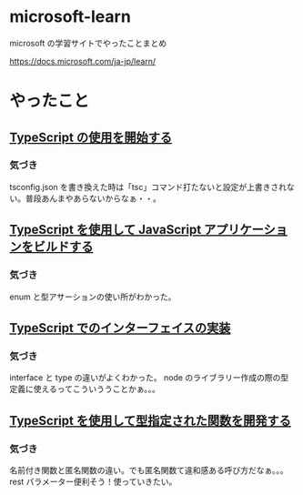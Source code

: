 # microsoft-learn

microsoft の学習サイトでやったことまとめ

https://docs.microsoft.com/ja-jp/learn/

# やったこと

## [TypeScript の使用を開始する](https://docs.microsoft.com/ja-jp/learn/modules/typescript-get-started/)

### 気づき

tsconfig.json を書き換えた時は「tsc」コマンド打たないと設定が上書きされない。普段あんまやあらないからなぁ・・。

## [TypeScript を使用して JavaScript アプリケーションをビルドする](https://docs.microsoft.com/ja-jp/learn/paths/build-javascript-applications-typescript/)

### 気づき

enum と型アサーションの使い所がわかった。

## [TypeScript でのインターフェイスの実装](https://docs.microsoft.com/ja-jp/learn/modules/typescript-implement-interfaces/)

### 気づき

interface と type の違いがよくわかった。
node のライブラリー作成の際の型定義に使えるってこういううことかぁ。。。

## [TypeScript を使用して型指定された関数を開発する](https://docs.microsoft.com/ja-jp/learn/modules/typescript-develop-typed-functions/)

### 気づき

名前付き関数と匿名関数の違い。でも匿名関数て違和感ある呼び方だなぁ。。。
rest パラメーター便利そう！使っていきたい。
